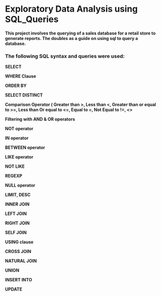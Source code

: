 # Exploratory Data Analysis using SQL_Queries

#### This project involves the querying of a sales database for a retail store to generate reports. The doubles as a guide on using sql to query a database. 

### The following SQL syntax and queries were used:

**SELECT**

**WHERE Clause**
 
**ORDER BY** 

**SELECT DISTINCT**

**Comparison Operator ( Greater than >, Less than <, Greater than or equal to >=, Less than Or equal to <=, Equal to =, Not Equal to !=, <>**

**Filtering with AND & OR operators**

**NOT operator**

**IN operator**

**BETWEEN operator**

**LIKE operator**

**NOT LIKE**

**REGEXP**

**NULL operator**

**LIMIT, DESC**

**INNER JOIN**

**LEFT JOIN**

**RIGHT JOIN**

**SELF JOIN**

**USING clause**

**CROSS JOIN**

**NATURAL JOIN**

**UNION**

**INSERT INTO**
 
**UPDATE**
>  
